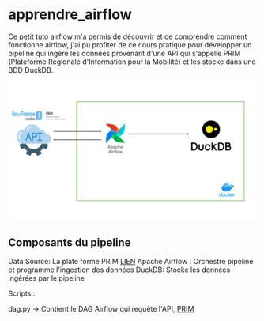 # apprendre_airflow
Ce petit tuto airflow m'a permis de découvrir et de comprendre comment fonctionne airflow, j'ai pu profiter de ce cours pratique pour développer un pipeline qui ingère les données provenant d'une API qui s'appelle PRIM (Plateforme Régionale d'Information pour la Mobilité) et les stocke dans une BDD DuckDB.

![IMAGE_PIPELINE](images/image_pipeline.png)

## Composants du pipeline

Data Source: La plate forme PRIM [LIEN](https://prim.iledefrance-mobilites.fr/)
Apache Airflow : Orchestre pipeline et programme l'ingestion des données
DuckDB: Stocke les données ingérées par le pipeline

Scripts :

dag.py -> Contient le DAG Airflow qui requête l'API, [PRIM](https://prim.iledefrance-mobilites.fr/)




